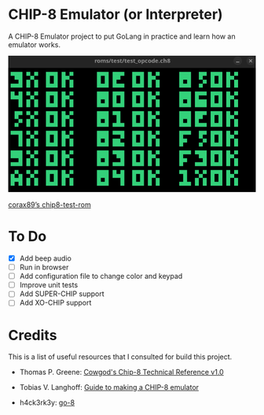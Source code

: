 # CHIP-8 Emulator (or Interpreter)

A CHIP-8 Emulator project to put GoLang in practice and learn how an emulator works.

![test_opcode](./assets/test_opcode.png)

[corax89’s chip8-test-rom](https://github.com/corax89/chip8-test-rom)

# To Do

- [X] Add beep audio
- [ ] Run in browser
- [ ] Add configuration file to change color and keypad
- [ ] Improve unit tests
- [ ] Add SUPER-CHIP support
- [ ] Add XO-CHIP support

# Credits

This is a list of useful resources that I consulted for build this project.

- Thomas P. Greene: [Cowgod's Chip-8 Technical Reference v1.0](http://devernay.free.fr/hacks/chip8/C8TECH10.HTM#2.4)

- Tobias V. Langhoff: [Guide to making a CHIP-8 emulator](https://tobiasvl.github.io/blog/write-a-chip-8-emulator/#what-next)

- h4ck3rk3y: [go-8](https://github.com/h4ck3rk3y/go-8/tree/master)
